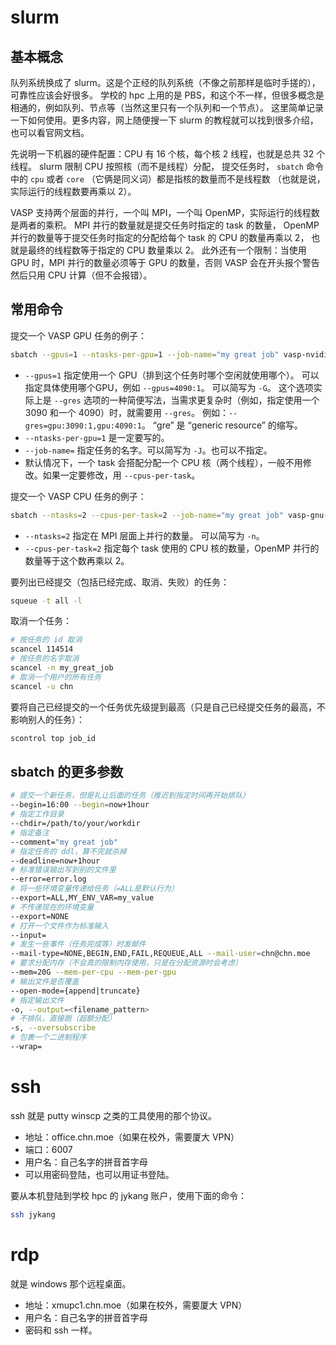 # slurm

## 基本概念

队列系统换成了 slurm。这是个正经的队列系统（不像之前那样是临时手搓的），可靠性应该会好很多。
学校的 hpc 上用的是 PBS，和这个不一样，但很多概念是相通的，例如队列、节点等（当然这里只有一个队列和一个节点）。
这里简单记录一下如何使用。更多内容，网上随便搜一下 slurm 的教程就可以找到很多介绍，也可以看官网文档。

先说明一下机器的硬件配置：CPU 有 16 个核，每个核 2 线程，也就是总共 32 个线程。
slurm 限制 CPU 按照核（而不是线程）分配，
  提交任务时， `sbatch` 命令中的 `cpu` 或者 `core` （它俩是同义词）都是指核的数量而不是线程数
  （也就是说，实际运行的线程数要再乘以 2）。

VASP 支持两个层面的并行，一个叫 MPI，一个叫 OpenMP，实际运行的线程数是两者的乘积。
MPI 并行的数量就是提交任务时指定的 task 的数量，
  OpenMP 并行的数量等于提交任务时指定的分配给每个 task 的 CPU 的数量再乘以 2，
  也就是最终的线程数等于指定的 CPU 数量乘以 2。
此外还有一个限制：当使用 GPU 时，MPI 并行的数量必须等于 GPU 的数量，否则 VASP 会在开头报个警告然后只用 CPU 计算（但不会报错）。

## 常用命令

提交一个 VASP GPU 任务的例子：

```bash
sbatch --gpus=1 --ntasks-per-gpu=1 --job-name="my great job" vasp-nvidia-6.4.0 mpirun vasp-std
```

* `--gpus=1` 指定使用一个 GPU（排到这个任务时哪个空闲就使用哪个）。
  可以指定具体使用哪个GPU，例如 `--gpus=4090:1`。
  可以简写为 `-G`。
  这个选项实际上是 `--gres` 选项的一种简便写法，当需求更复杂时（例如，指定使用一个 3090 和一个 4090）时，就需要用 `--gres`。
  例如：`--gres=gpu:3090:1,gpu:4090:1`。
  “gre” 是 “generic resource” 的缩写。
* `--ntasks-per-gpu=1` 是一定要写的。
* `--job-name=` 指定任务的名字。可以简写为 `-J`。也可以不指定。
* 默认情况下，一个 task 会搭配分配一个 CPU 核（两个线程），一般不用修改。如果一定要修改，用 `--cpus-per-task`。

提交一个 VASP CPU 任务的例子：

```bash
sbatch --ntasks=2 --cpus-per-task=2 --job-name="my great job" vasp-gnu-6.4.0 mpirun vasp-std
```

* `--ntasks=2` 指定在 MPI 层面上并行的数量。
  可以简写为 `-n`。
* `--cpus-per-task=2` 指定每个 task 使用的 CPU 核的数量，OpenMP 并行的数量等于这个数再乘以 2。

要列出已经提交（包括已经完成、取消、失败）的任务：

```bash
squeue -t all -l
```

取消一个任务：

```bash
# 按任务的 id 取消
scancel 114514
# 按任务的名字取消
scancel -n my_great_job
# 取消一个用户的所有任务
scancel -u chn
```

要将自己已经提交的一个任务优先级提到最高（只是自己已经提交任务的最高，不影响别人的任务）：

```bash
scontrol top job_id
```

## sbatch 的更多参数

```bash
# 提交一个新任务，但是礼让后面的任务（推迟到指定时间再开始排队）
--begin=16:00 --begin=now+1hour
# 指定工作目录
--chdir=/path/to/your/workdir
# 指定备注
--comment="my great job"
# 指定任务的 ddl，算不完就杀掉
--deadline=now+1hour
# 标准错误输出写到别的文件里
--error=error.log
# 将一些环境变量传递给任务（=ALL是默认行为）
--export=ALL,MY_ENV_VAR=my_value
# 不传递现在的环境变量
--export=NONE
# 打开一个文件作为标准输入
--input=
# 发生一些事件（任务完成等）时发邮件
--mail-type=NONE,BEGIN,END,FAIL,REQUEUE,ALL --mail-user=chn@chn.moe
# 要求分配内存（不会真的限制内存使用，只是在分配资源时会考虑）
--mem=20G --mem-per-cpu --mem-per-gpu
# 输出文件是否覆盖
--open-mode={append|truncate}
# 指定输出文件
-o, --output=<filename_pattern>
# 不排队，直接跑（超额分配）
-s, --oversubscribe
# 包裹一个二进制程序
--wrap=
```

# ssh

ssh 就是 putty winscp 之类的工具使用的那个协议。

* 地址：office.chn.moe（如果在校外，需要厦大 VPN）
* 端口：6007
* 用户名：自己名字的拼音首字母
* 可以用密码登陆，也可以用证书登陆。

要从本机登陆到学校 hpc 的 jykang 账户，使用下面的命令：

```bash
ssh jykang
```

# rdp

就是 windows 那个远程桌面。

* 地址：xmupc1.chn.moe（如果在校外，需要厦大 VPN）
* 用户名：自己名字的拼音首字母
* 密码和 ssh 一样。
